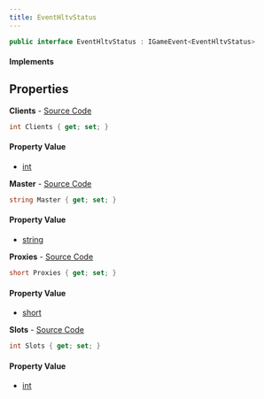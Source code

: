 ```yaml
---
title: EventHltvStatus
---
```


```csharp
public interface EventHltvStatus : IGameEvent<EventHltvStatus>
```

#### Implements

## Properties

**Clients** - [Source Code](https://github.com/swiftly-solution/swiftlys2/blob/main/managed/src/SwiftlyS2.Generated/GameEvents/Interfaces/EventHltvStatus.cs#L23)

```csharp
int Clients { get; set; }
```

#### Property Value

- [int](https://learn.microsoft.com/dotnet/api/system.int32)

**Master** - [Source Code](https://github.com/swiftly-solution/swiftlys2/blob/main/managed/src/SwiftlyS2.Generated/GameEvents/Interfaces/EventHltvStatus.cs#L44)

```csharp
string Master { get; set; }
```

#### Property Value

- [string](https://learn.microsoft.com/dotnet/api/system.string)

**Proxies** - [Source Code](https://github.com/swiftly-solution/swiftlys2/blob/main/managed/src/SwiftlyS2.Generated/GameEvents/Interfaces/EventHltvStatus.cs#L37)

```csharp
short Proxies { get; set; }
```

#### Property Value

- [short](https://learn.microsoft.com/dotnet/api/system.int16)

**Slots** - [Source Code](https://github.com/swiftly-solution/swiftlys2/blob/main/managed/src/SwiftlyS2.Generated/GameEvents/Interfaces/EventHltvStatus.cs#L30)

```csharp
int Slots { get; set; }
```

#### Property Value

- [int](https://learn.microsoft.com/dotnet/api/system.int32)

